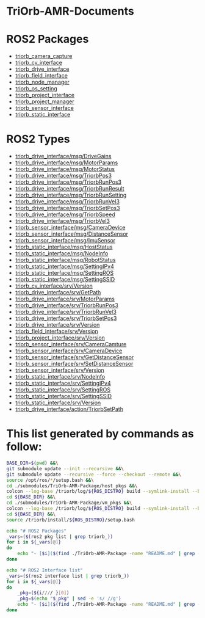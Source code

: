 # TriOrb-AMR-Documents

# ROS2 Packages
- [triorb_camera_capture](./TriOrb-AMR-Package/host_pkgs/triorb_camera_capture/README.md)
- [triorb_cv_interface](./TriOrb-AMR-Package/vm_pkgs/TriOrb-ROS2-Types/triorb_cv_interface/README.md)
- [triorb_drive_interface](./TriOrb-AMR-Package/vm_pkgs/TriOrb-ROS2-Types/triorb_drive_interface/README.md)
- [triorb_field_interface](./TriOrb-AMR-Package/vm_pkgs/TriOrb-ROS2-Types/triorb_field_interface/README.md)
- [triorb_node_manager](./TriOrb-AMR-Package/host_pkgs/triorb_node_manager/README.md)
- [triorb_os_setting](./TriOrb-AMR-Package/host_pkgs/triorb_os_setting/README.md)
- [triorb_project_interface](./TriOrb-AMR-Package/vm_pkgs/TriOrb-ROS2-Types/triorb_project_interface/README.md)
- [triorb_project_manager](./TriOrb-AMR-Package/host_pkgs/triorb_project_manager/README.md)
- [triorb_sensor_interface](./TriOrb-AMR-Package/vm_pkgs/TriOrb-ROS2-Types/triorb_sensor_interface/README.md)
- [triorb_static_interface](./TriOrb-AMR-Package/vm_pkgs/TriOrb-ROS2-Types/triorb_static_interface/README.md)

# ROS2 Types
- [triorb_drive_interface/msg/DriveGains](./TriOrb-AMR-Package/vm_pkgs/TriOrb-ROS2-Types/triorb_drive_interface/README.md#triorb_drive_interface/msg/DriveGains)
- [triorb_drive_interface/msg/MotorParams](./TriOrb-AMR-Package/vm_pkgs/TriOrb-ROS2-Types/triorb_drive_interface/README.md#triorb_drive_interface/msg/MotorParams)
- [triorb_drive_interface/msg/MotorStatus](./TriOrb-AMR-Package/vm_pkgs/TriOrb-ROS2-Types/triorb_drive_interface/README.md#triorb_drive_interface/msg/MotorStatus)
- [triorb_drive_interface/msg/TriorbPos3](./TriOrb-AMR-Package/vm_pkgs/TriOrb-ROS2-Types/triorb_drive_interface/README.md#triorb_drive_interface/msg/TriorbPos3)
- [triorb_drive_interface/msg/TriorbRunPos3](./TriOrb-AMR-Package/vm_pkgs/TriOrb-ROS2-Types/triorb_drive_interface/README.md#triorb_drive_interface/msg/TriorbRunPos3)
- [triorb_drive_interface/msg/TriorbRunResult](./TriOrb-AMR-Package/vm_pkgs/TriOrb-ROS2-Types/triorb_drive_interface/README.md#triorb_drive_interface/msg/TriorbRunResult)
- [triorb_drive_interface/msg/TriorbRunSetting](./TriOrb-AMR-Package/vm_pkgs/TriOrb-ROS2-Types/triorb_drive_interface/README.md#triorb_drive_interface/msg/TriorbRunSetting)
- [triorb_drive_interface/msg/TriorbRunVel3](./TriOrb-AMR-Package/vm_pkgs/TriOrb-ROS2-Types/triorb_drive_interface/README.md#triorb_drive_interface/msg/TriorbRunVel3)
- [triorb_drive_interface/msg/TriorbSetPos3](./TriOrb-AMR-Package/vm_pkgs/TriOrb-ROS2-Types/triorb_drive_interface/README.md#triorb_drive_interface/msg/TriorbSetPos3)
- [triorb_drive_interface/msg/TriorbSpeed](./TriOrb-AMR-Package/vm_pkgs/TriOrb-ROS2-Types/triorb_drive_interface/README.md#triorb_drive_interface/msg/TriorbSpeed)
- [triorb_drive_interface/msg/TriorbVel3](./TriOrb-AMR-Package/vm_pkgs/TriOrb-ROS2-Types/triorb_drive_interface/README.md#triorb_drive_interface/msg/TriorbVel3)
- [triorb_sensor_interface/msg/CameraDevice](./TriOrb-AMR-Package/vm_pkgs/TriOrb-ROS2-Types/triorb_sensor_interface/README.md#triorb_sensor_interface/msg/CameraDevice)
- [triorb_sensor_interface/msg/DistanceSensor](./TriOrb-AMR-Package/vm_pkgs/TriOrb-ROS2-Types/triorb_sensor_interface/README.md#triorb_sensor_interface/msg/DistanceSensor)
- [triorb_sensor_interface/msg/ImuSensor](./TriOrb-AMR-Package/vm_pkgs/TriOrb-ROS2-Types/triorb_sensor_interface/README.md#triorb_sensor_interface/msg/ImuSensor)
- [triorb_static_interface/msg/HostStatus](./TriOrb-AMR-Package/vm_pkgs/TriOrb-ROS2-Types/triorb_static_interface/README.md#triorb_static_interface/msg/HostStatus)
- [triorb_static_interface/msg/NodeInfo](./TriOrb-AMR-Package/vm_pkgs/TriOrb-ROS2-Types/triorb_static_interface/README.md#triorb_static_interface/msg/NodeInfo)
- [triorb_static_interface/msg/RobotStatus](./TriOrb-AMR-Package/vm_pkgs/TriOrb-ROS2-Types/triorb_static_interface/README.md#triorb_static_interface/msg/RobotStatus)
- [triorb_static_interface/msg/SettingIPv4](./TriOrb-AMR-Package/vm_pkgs/TriOrb-ROS2-Types/triorb_static_interface/README.md#triorb_static_interface/msg/SettingIPv4)
- [triorb_static_interface/msg/SettingROS](./TriOrb-AMR-Package/vm_pkgs/TriOrb-ROS2-Types/triorb_static_interface/README.md#triorb_static_interface/msg/SettingROS)
- [triorb_static_interface/msg/SettingSSID](./TriOrb-AMR-Package/vm_pkgs/TriOrb-ROS2-Types/triorb_static_interface/README.md#triorb_static_interface/msg/SettingSSID)
- [triorb_cv_interface/srv/Version](./TriOrb-AMR-Package/vm_pkgs/TriOrb-ROS2-Types/triorb_cv_interface/README.md#triorb_cv_interface/srv/Version)
- [triorb_drive_interface/srv/GetPath](./TriOrb-AMR-Package/vm_pkgs/TriOrb-ROS2-Types/triorb_drive_interface/README.md#triorb_drive_interface/srv/GetPath)
- [triorb_drive_interface/srv/MotorParams](./TriOrb-AMR-Package/vm_pkgs/TriOrb-ROS2-Types/triorb_drive_interface/README.md#triorb_drive_interface/srv/MotorParams)
- [triorb_drive_interface/srv/TriorbRunPos3](./TriOrb-AMR-Package/vm_pkgs/TriOrb-ROS2-Types/triorb_drive_interface/README.md#triorb_drive_interface/srv/TriorbRunPos3)
- [triorb_drive_interface/srv/TriorbRunVel3](./TriOrb-AMR-Package/vm_pkgs/TriOrb-ROS2-Types/triorb_drive_interface/README.md#triorb_drive_interface/srv/TriorbRunVel3)
- [triorb_drive_interface/srv/TriorbSetPos3](./TriOrb-AMR-Package/vm_pkgs/TriOrb-ROS2-Types/triorb_drive_interface/README.md#triorb_drive_interface/srv/TriorbSetPos3)
- [triorb_drive_interface/srv/Version](./TriOrb-AMR-Package/vm_pkgs/TriOrb-ROS2-Types/triorb_drive_interface/README.md#triorb_drive_interface/srv/Version)
- [triorb_field_interface/srv/Version](./TriOrb-AMR-Package/vm_pkgs/TriOrb-ROS2-Types/triorb_field_interface/README.md#triorb_field_interface/srv/Version)
- [triorb_project_interface/srv/Version](./TriOrb-AMR-Package/vm_pkgs/TriOrb-ROS2-Types/triorb_project_interface/README.md#triorb_project_interface/srv/Version)
- [triorb_sensor_interface/srv/CameraCamture](./TriOrb-AMR-Package/vm_pkgs/TriOrb-ROS2-Types/triorb_sensor_interface/README.md#triorb_sensor_interface/srv/CameraCamture)
- [triorb_sensor_interface/srv/CameraDevice](./TriOrb-AMR-Package/vm_pkgs/TriOrb-ROS2-Types/triorb_sensor_interface/README.md#triorb_sensor_interface/srv/CameraDevice)
- [triorb_sensor_interface/srv/GetDistanceSensor](./TriOrb-AMR-Package/vm_pkgs/TriOrb-ROS2-Types/triorb_sensor_interface/README.md#triorb_sensor_interface/srv/GetDistanceSensor)
- [triorb_sensor_interface/srv/SetDistanceSensor](./TriOrb-AMR-Package/vm_pkgs/TriOrb-ROS2-Types/triorb_sensor_interface/README.md#triorb_sensor_interface/srv/SetDistanceSensor)
- [triorb_sensor_interface/srv/Version](./TriOrb-AMR-Package/vm_pkgs/TriOrb-ROS2-Types/triorb_sensor_interface/README.md#triorb_sensor_interface/srv/Version)
- [triorb_static_interface/srv/NodeInfo](./TriOrb-AMR-Package/vm_pkgs/TriOrb-ROS2-Types/triorb_static_interface/README.md#triorb_static_interface/srv/NodeInfo)
- [triorb_static_interface/srv/SettingIPv4](./TriOrb-AMR-Package/vm_pkgs/TriOrb-ROS2-Types/triorb_static_interface/README.md#triorb_static_interface/srv/SettingIPv4)
- [triorb_static_interface/srv/SettingROS](./TriOrb-AMR-Package/vm_pkgs/TriOrb-ROS2-Types/triorb_static_interface/README.md#triorb_static_interface/srv/SettingROS)
- [triorb_static_interface/srv/SettingSSID](./TriOrb-AMR-Package/vm_pkgs/TriOrb-ROS2-Types/triorb_static_interface/README.md#triorb_static_interface/srv/SettingSSID)
- [triorb_static_interface/srv/Version](./TriOrb-AMR-Package/vm_pkgs/TriOrb-ROS2-Types/triorb_static_interface/README.md#triorb_static_interface/srv/Version)
- [triorb_drive_interface/action/TriorbSetPath](./TriOrb-AMR-Package/vm_pkgs/TriOrb-ROS2-Types/triorb_drive_interface/README.md#triorb_drive_interface/action/TriorbSetPath)

# This list generated by commands as follow:
```bash
BASE_DIR=$(pwd) &&\
git submodule update --init --recursive &&\
git submodule update --recursive --force --checkout --remote &&\
source /opt/ros/*/setup.bash &&\
cd ./submodules/TriOrb-AMR-Package/host_pkgs &&\
colcon --log-base /triorb/log/${ROS_DISTRO} build --symlink-install --build-base /triorb/build/${ROS_DISTRO} --install-base /triorb/install/${ROS_DISTRO} --allow-overriding $(ls -d TriOrb-ROS2-Types/*_interface | sed 's/TriOrb-ROS2-Types\///') &&\
cd ${BASE_DIR} &&\
cd ./submodules/TriOrb-AMR-Package/vm_pkgs &&\
colcon --log-base /triorb/log/${ROS_DISTRO} build --symlink-install --build-base /triorb/build/${ROS_DISTRO} --install-base /triorb/install/${ROS_DISTRO} &&\
cd ${BASE_DIR} &&\
source /triorb/install/${ROS_DISTRO}/setup.bash

echo "# ROS2 Packages"
_vars=($(ros2 pkg list | grep triorb_))
for i in ${_vars[@]}
do
    echo "- [$i]($(find ./TriOrb-AMR-Package -name "README.md" | grep -m1 $i/README.md))"
done

echo "# ROS2 Interface list"
_vars=($(ros2 interface list | grep triorb_))
for i in ${_vars[@]}
do
    _pkg=(${i//// }[0])
    _pkg=$(echo "$_pkg" | sed -e 's/ //g') 
    echo "- [$i]($(find ./TriOrb-AMR-Package -name "README.md" | grep -m1 $_pkg/README.md)#$i)"
done

```